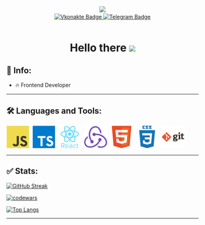 <div id="header" align="center">
  <img src="https://media.giphy.com/media/zhYSVCirREeIZtONCI/giphy.gif" width="100"/>

  <div id="badges">
    <a href="https://vk.com/idkeksik7961">
        <img src="https://img.shields.io/badge/vkontakte-blue?style=for-the-badge&logo=vk&logoColor=white" alt="Vkonakte Badge"/>
    </a>
    <a href="https://t.me/artem10_14">
        <img src="https://img.shields.io/badge/Telegram-blue?style=for-the-badge&logo=telegram&logoColor=white" alt="Telegram Badge"/>
    </a>
  </div>

  <img src="https://komarev.com/ghpvc/?username=artem-kochetkov-94&style=flat-square&color=blue" alt=""/>

  <h1>
    Hello there
    <img src="https://media.giphy.com/media/hvRJCLFzcasrR4ia7z/giphy.gif" width="30px"/>
  </h1>
</div>

## 🤵 Info:

- 🔥 Frontend Developer

---

## 🛠 Languages and Tools:

<div>
  <img src="https://raw.githubusercontent.com/devicons/devicon/1119b9f84c0290e0f0b38982099a2bd027a48bf1/icons/javascript/javascript-original.svg" title="JavaScript" alt="JavaScript" width="60" height="60"/>&nbsp;
  <img src="https://raw.githubusercontent.com/devicons/devicon/1119b9f84c0290e0f0b38982099a2bd027a48bf1/icons/typescript/typescript-plain.svg" title="Redux" alt="Redux " width="60" height="60"/>&nbsp;
  <img src="https://raw.githubusercontent.com/devicons/devicon/1119b9f84c0290e0f0b38982099a2bd027a48bf1/icons/react/react-original-wordmark.svg" title="React" alt="React" width="60" height="60"/>&nbsp;
  <img src="https://raw.githubusercontent.com/devicons/devicon/1119b9f84c0290e0f0b38982099a2bd027a48bf1/icons/redux/redux-original.svg" title="Redux" alt="Redux " width="60" height="60"/>&nbsp;
  <img src="https://raw.githubusercontent.com/devicons/devicon/1119b9f84c0290e0f0b38982099a2bd027a48bf1/icons/html5/html5-original.svg" title="HTML5" alt="HTML" width="60" height="60"/>&nbsp;
  <img src="https://raw.githubusercontent.com/devicons/devicon/1119b9f84c0290e0f0b38982099a2bd027a48bf1/icons/css3/css3-plain-wordmark.svg"  title="CSS3" alt="CSS" width="60" height="60"/>&nbsp;
  <img src="https://raw.githubusercontent.com/devicons/devicon/1119b9f84c0290e0f0b38982099a2bd027a48bf1/icons/git/git-original-wordmark.svg" title="Git" **alt="Git" width="60" height="60"/>
</div>

---

## ✅ Stats:

[![GitHub Streak](https://github-readme-streak-stats.herokuapp.com/?user=artem-kochetkov-94&theme=dark&date_format=M%20j%5B%2C%20Y%5D&mode=weekly)](https://git.io/streak-stats)

[![codewars](https://www.codewars.com/users/Artem-kochetkov-94/badges/large)](https://www.codewars.com/users/Artem-kochetkov-94)

[![Top Langs](https://github-readme-stats.vercel.app/api/top-langs/?username=artem-kochetkov-94&layout=compact&theme=vision-friendly-dark)](https://github.com/anuraghazra/github-readme-stats)

---

<!--
**artem-kochetkov-94/artem-kochetkov-94** is a ✨ _special_ ✨ repository because its `README.md` (this file) appears on your GitHub profile.

Here are some ideas to get you started:

- 🔭 I’m currently working on ...
- 🌱 I’m currently learning ...
- 👯 I’m looking to collaborate on ...
- 🤔 I’m looking for help with ...
- 💬 Ask me about ...
- 📫 How to reach me: ...
- 😄 Pronouns: ...
- ⚡ Fun fact: ...
-->
